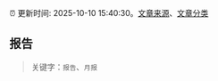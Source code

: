 :alarm_clock: 更新时间: 2025-10-10 15:40:30。[文章来源](/README.md)、[文章分类](/TAGS.md)

## 报告


> 关键字：`报告`、`月报`



